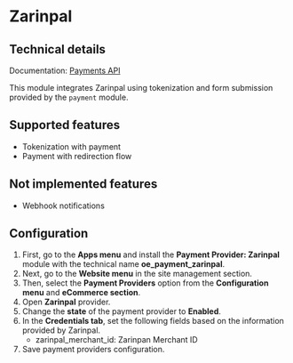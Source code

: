 # Zarinpal

## Technical details

Documentation: [Payments API](https://www.zarinpal.com/docs/paymentGateway/)

This module integrates Zarinpal using tokenization and form
submission provided by the `payment` module.

## Supported features
- Tokenization with payment
- Payment with redirection flow

## Not implemented features
- Webhook notifications

## Configuration
1. First, go to the **Apps menu** and install the **Payment Provider: Zarinpal** module with the technical name **oe_payment_zarinpal**.
2. Next, go to the **Website menu** in the site management section.
3. Then, select the **Payment Providers** option from the **Configuration menu** and **eCommerce section**.
4. Open **Zarinpal** provider.
5. Change the **state** of the payment provider to **Enabled**.
6. In the **Credentials tab**, set the following fields based on the information provided by Zarinpal.
    - zarinpal_merchant_id: Zarinpan Merchant ID
7. Save payment providers configuration.